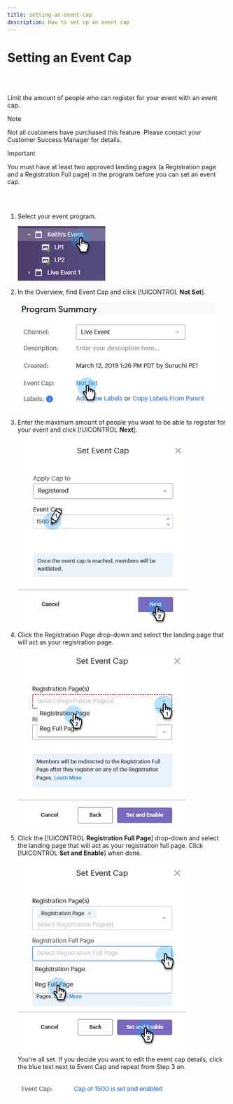 ```yaml
---
title: setting-an-event-cap
description: How to set up an event cap
---
```


# Setting an Event Cap

<br>&nbsp;

Limit the amount of people who can register for your event with an event cap.

>[!NOTE]
>
>Not all customers have purchased this feature. Please contact your Customer Success Manager for details.

>[!IMPORTANT]
>You must have at least two approved landing pages (a Registration page and a Registration Full page) in the program before you can set an event cap.

<br>&nbsp;

1. Select your event program.

   ![Image One](/help/sky/assets/event-programs/setting-an-event-cap/setting-an-event-cap-1.png)

1. In the Overview, find Event Cap and click [!UICONTROL **Not Set**].

   ![Image Two](/help/sky/assets/event-programs/setting-an-event-cap/setting-an-event-cap-2.png)

1. Enter the maximum amount of people you want to be able to register for your event and click [!UICONTROL **Next**].

   ![Image Three](/help/sky/assets/event-programs/setting-an-event-cap/setting-an-event-cap-3.png)

1. Click the Registration Page drop-down and select the landing page that will act as your registration page.

   ![Image Four](/help/sky/assets/event-programs/setting-an-event-cap/setting-an-event-cap-4.png)

1. Click the [!UICONTROL **Registration Full Page**] drop-down and select the landing page that will act as your registration full page. Click [!UICONTROL **Set and Enable**] when done.

   ![Image Five](/help/sky/assets/event-programs/setting-an-event-cap/setting-an-event-cap-5.png)

   You're all set. If you decide you want to edit the event cap details, click the blue text next to Event Cap and repeat from Step 3 on.

   ![Image Six](/help/sky/assets/event-programs/setting-an-event-cap/setting-an-event-cap-6.png)
